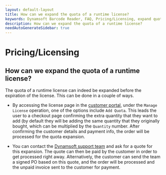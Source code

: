 ```yaml
---
layout: default-layout
title: How can we expand the quota of a runtime license?
keywords: Dynamsoft Barcode Reader, FAQ, Pricing/Licensing, expand quota
description: How can we expand the quota of a runtime license?
needAutoGenerateSidebar: true
---
```


# Pricing/Licensing

## How can we expand the quota of a runtime license?

The quota of a runtime license can indeed be expanded before the expiration of the license. This can be done in a couple of ways.

- By accessing the license page in the [customer portal](https://www.dynamsoft.com/customer/license/fullLicense), under the `Manage License` operation, one of the options include `Add Quota`. This leads the user to a checkout page confirming the extra quantity that they want to add (by default they will be adding the same quantity that they originally bought, which can be multiplied by the `Quantity` number. After confirming the customer details and payment info, the order will be processed for the quota expansion.

- You can contact the [Dynamsoft support team](https://www.dynamsoft.com/company/contact/) and ask for a quote for this expansion. The quote can then be paid by the customer in order to get processed right away. Alternatively, the customer can send the team a signed PO based on this quote, and the order will be processed and the unpaid invoice sent to the customer for payment.
